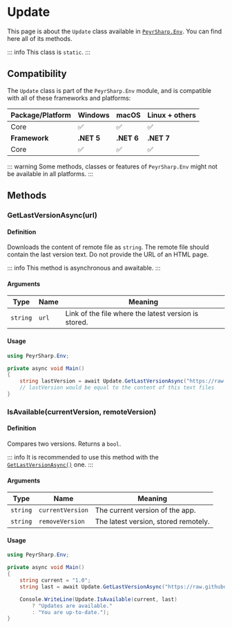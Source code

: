 # Update
This page is about the `Update` class available in [`PeyrSharp.Env`](/env.md).
You can find here all of its methods.

::: info
This class is `static`.
:::

## Compatibility

The `Update` class is part of the `PeyrSharp.Env` module, and is compatible with all of these frameworks and platforms:

| Package/Platform 	| Windows 	| macOS 	| Linux + others 	|
|------------------	|---------	|-------	|----------------	|
| Core            	| ✅       	| ✅     	| ✅              	|
| **Framework**         | **.NET 5** | **.NET 6**  | **.NET 7** |
| Core            	| ✅       	| ✅     	| ✅              	|

::: warning
Some methods, classes or features of `PeyrSharp.Env` might not be available in all platforms.
:::

## Methods
### GetLastVersionAsync(url)
#### Definition
Downloads the content of remote file as `string`. The remote file should contain the last version text. Do not provide the URL of an HTML page.

::: info
This method is asynchronous and awaitable.
:::

#### Arguments

| Type       	| Name       	| Meaning                                                   	|
|------------	|------------	|-----------------------------------------------------------	|
| `string`   	| `url`       	| Link of the file where the latest version is stored.              	|

#### Usage

~~~ c#
using PeyrSharp.Env;

private async void Main()
{
    string lastVersion = await Update.GetLastVersionAsync("https://raw.githubusercontent.com/Leo-Corporation/LeoCorp-Docs/master/Liens/Update%20System/LABS%20Experimental%20Console/version.txt");
    // lastVersion would be equal to the content of this text files
}
~~~

### IsAvailable(currentVersion, remoteVersion)
#### Definition
Compares two versions. Returns a `bool`.

::: info
It is recommended to use this method with the [`GetLastVersionAsync()`](#getlastversionasyncurl) one.
:::

#### Arguments

| Type       	| Name       	| Meaning                                                   	|
|------------	|------------	|-----------------------------------------------------------	|
| `string`   	| `currentVersion` | The current version of the app.              	|
| `string`   	| `removeVersion` | The latest version, stored remotely.            |

#### Usage

~~~ c#
using PeyrSharp.Env;

private async void Main()
{
    string current = "1.0";
    string last = await Update.GetLastVersionAsync("https://raw.githubusercontent.com/Leo-Corporation/LeoCorp-Docs/master/Liens/Update%20System/LABS%20Experimental%20Console/version.txt");

    Console.WriteLine(Update.IsAvailable(current, last)
        ? "Updates are available."
        : "You are up-to-date.");
}
~~~